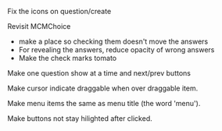Fix the icons on question/create

Revisit MCMChoice
 * make a place so checking them doesn't move the answers
 * For revealing the answers, reduce opacity of wrong answers
 * Make the check marks tomato

Make one question show at a time and next/prev buttons

Make cursor indicate draggable when over draggable item.

Make menu items the same as menu title (the word 'menu').

Make buttons not stay hilighted after clicked.
